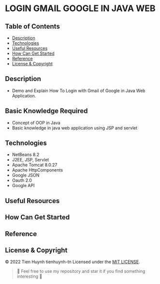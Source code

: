 # LOGIN GMAIL GOOGLE IN JAVA WEB

## Table of Contents
- [Description](#description)
- [Technologies](#technologies)
- [Useful Resources](#useful-resources)
- [How Can Get Started](#how-can-get-started)
- [Reference](#reference)
- [License & Copyright](#license--copyright)

## Description
- Demo and Explain How To Login with Gmail of Google in Java Web Application.

## Basic Knowledge Required
- Concept of OOP in Java
- Basic knowledge in java web application using JSP and servlet

## Technologies
- NetBeans 8.2
- J2EE, JSP, Servlet
- Apache Tomcat 8.0.27
- Apache HttpComponents
- Google JSON
- Oauth 2.0
- Google API

## Useful Resources

## How Can Get Started

## Reference

## License & Copyright
&copy; 2022 Tien Huynh tienhuynh-tn Licensed under the [MIT LICENSE](https://github.com/tienhuynh-tn/login-google-gmail/blob/main/LICENSE).

> :love_you_gesture: Feel free to use my repository and star it if you find something interesting :love_you_gesture:
